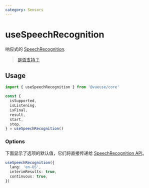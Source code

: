 ```yaml
---
category: Sensors
---
```


# useSpeechRecognition

响应式的 [SpeechRecognition](https://developer.mozilla.org/en-US/docs/Web/API/SpeechRecognition).

> [是否支持？](https://caniuse.com/mdn-api_speechrecognition)

## Usage

```ts
import { useSpeechRecognition } from '@vueuse/core'

const {
  isSupported,
  isListening,
  isFinal,
  result,
  start,
  stop,
} = useSpeechRecognition()
```

### Options

下面显示了选项的默认值，它们将直接传递给 [SpeechRecognition API](https://developer.mozilla.org/en-US/docs/Web/API/SpeechRecognition)。

```ts
useSpeechRecognition({
  lang: 'en-US',
  interimResults: true,
  continuous: true,
})
```
